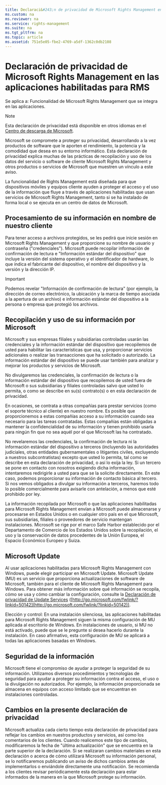 ```yaml
---
title: Declaraci&#243;n de privacidad de Microsoft Rights Management en las aplicaciones habilitadas para RMS
ms.custom: na
ms.reviewer: na
ms.service: rights-management
ms.suite: na
ms.tgt_pltfrm: na
ms.topic: article
ms.assetid: 751e5e05-fbe2-4769-a5df-1362c0db2108
---
```

# Declaraci&#243;n de privacidad de Microsoft Rights Management en las aplicaciones habilitadas para RMS
Se aplica a: Funcionalidad de Microsoft Rights Management que se integra en las aplicaciones.

> [!NOTE]
> Esta declaración de privacidad está disponible en otros idiomas en el [Centro de descarga de Microsoft](http://www.microsoft.com/download/details.aspx?id=41668).

Microsoft se compromete a proteger su privacidad, desarrollando a la vez productos de software que le aporten el rendimiento, la potencia y la comodidad que desea en su entorno informático. Esta declaración de privacidad explica muchas de las prácticas de recopilación y uso de los datos del servicio o software de cliente Microsoft Rights Management y otros productos o servicios de Microsoft que muestren un vínculo a este aviso.

La funcionalidad de Rights Management está diseñada para que dispositivos móviles y equipos cliente ayuden a proteger el acceso y el uso de la información que fluye a través de aplicaciones habilitadas que usan servicios de Microsoft Rights Management, tanto si se ha instalado de forma local o se ejecuta en un centro de datos de Microsoft.

## Procesamiento de su información en nombre de nuestro cliente
Para tener acceso a archivos protegidos, se les pedirá que inicie sesión en Microsoft Rights Management y que proporcione su nombre de usuario y contraseña ("credenciales"). Microsoft puede recopilar información de confirmación de lectura e "Información estándar del dispositivo" que incluye la versión del sistema operativo y el identificador de hardware, lo que indica el fabricante del dispositivo, el nombre del dispositivo y la versión y la dirección IP.

> [!IMPORTANT]
> Podemos revelar "Información de confirmación de lectura" (por ejemplo, la dirección de correo electrónico, la ubicación y la marca de tiempo asociada a la apertura de un archivo) e información estándar del dispositivo a la persona o empresa que protegió los archivos.

## Recopilación y uso de su información por Microsoft
Microsoft y sus empresas filiales y subsidiarias controladas usarán las credenciales y la información estándar del dispositivo que recopilemos de usted para habilitar las características que usa, y proporcionar servicios adicionales o realizar las transacciones que ha solicitado o autorizado. La información estándar del dispositivo se puede usar también para analizar y mejorar los productos y servicios de Microsoft.

No divulgaremos las credenciales, la confirmación de lectura o la información estándar del dispositivo que recopilemos de usted fuera de Microsoft o sus subsidiarias y filiales controladas salvo que usted lo permita, o como se describe en su(s) contrato(s) o en esta declaración de privacidad.

En ocasiones, se contrata a otras compañías para prestar servicios (como el soporte técnico al cliente) en nuestro nombre. Es posible que proporcionemos a estas compañías acceso a su información cuando sea necesario para las tareas contratadas. Estas compañías están obligadas a mantener la confidencialidad de su información y tienen prohibido usarla para ningún fin que no sea aquél por el que Microsoft las ha contratado.

No revelaremos las credenciales, la confirmación de lectura ni la información estándar del dispositivo a terceros (incluyendo las autoridades judiciales, otras entidades gubernamentales o litigantes civiles, excluyendo a nuestros subcontratistas) excepto que usted lo permita, tal como se describe en esta declaración de privacidad, o así lo exija la ley. Si un tercero se pone en contacto con nosotros exigiendo dicha información, intentaremos redirigirle a usted para que se la solicite directamente. En este caso, podemos proporcionar su información de contacto básica al tercero. Si nos vemos obligados a divulgar su información a terceros, haremos todo lo posible comercialmente para avisarle con antelación, a menos que esté prohibido por ley.

La información recopilada por Microsoft o que las aplicaciones habilitadas para Microsoft Rights Management envían a Microsoft puede almacenarse y procesarse en Estados Unidos o en cualquier otro país en el que Microsoft, sus subsidiarias, filiales o proveedores de servicio mantengan instalaciones. Microsoft se rige por el marco Safe Harbor establecido por el Departamento de Comercio de los Estados Unidos sobre la recopilación, el uso y la conservación de datos procedentes de la Unión Europea, el Espacio Económico Europeo y Suiza.

## Microsoft Update
Al usar aplicaciones habilitadas para Microsoft Rights Management con Windows, puede elegir participar en Microsoft Update. Microsoft Update (MU) es un servicio que proporciona actualizaciones de software de Microsoft, también para el cliente de Microsoft Rights Management para Windows. Para obtener más información sobre qué información se recopila, cómo se usa y cómo cambiar la configuración, consulte la [Declaración de privacidad de Update Services](http://go.microsoft.com/fwlink/?linkid=50142) ([http://go.microsoft.com/fwlink/?linkid=50142](http://go.microsoft.com/fwlink/?linkid=50142)).

Elección y control: En una instalación silenciosa, las aplicaciones habilitadas para Microsoft Rights Management siguen la misma configuración de MU aplicada al escritorio de Windows. En instalaciones de usuario, si MU no está activado, puede que se le pregunte si desea hacerlo durante la instalación. En caso afirmativo, esta configuración de MU se aplicará a todas las aplicaciones basadas en Windows.

## Seguridad de la información
Microsoft tiene el compromiso de ayudar a proteger la seguridad de su información. Utilizamos diversos procedimientos y tecnologías de seguridad para ayudar a proteger su información contra el acceso, el uso o la divulgación no autorizados. Por ejemplo, la información proporcionada se almacena en equipos con acceso limitado que se encuentran en instalaciones controladas.

## Cambios en la presente declaración de privacidad
Microsoft actualiza cada cierto tiempo esta declaración de privacidad para reflejar los cambios en nuestros productos y servicios, así como los comentarios de los clientes. Cuando realicemos este tipo de cambios, modificaremos la fecha de "última actualización" que se encuentra en la parte superior de la declaración. Si se realizaran cambios materiales en esta declaración o acerca de cómo utilizará Microsoft su información personal, se lo notificaremos publicando un aviso de dichos cambios antes de implementarlos o enviándole directamente una notificación. Se recomienda a los clientes revisar periódicamente esta declaración para estar informados de la manera en la que Microsoft protege su información.

